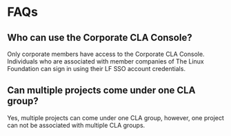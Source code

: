 # FAQs

## Who can use the Corporate CLA Console? <a id="can-multiple-projects-come-under-one-cla-group"></a>

Only corporate members have access to the Corporate CLA Console. Individuals who are associated with member companies of The Linux Foundation can sign in using their LF SSO account credentials.

## Can multiple projects come under one CLA group? <a id="can-multiple-projects-come-under-one-cla-group"></a>

Yes, multiple projects can come under one CLA group, however, one project can not be associated with multiple CLA groups.

